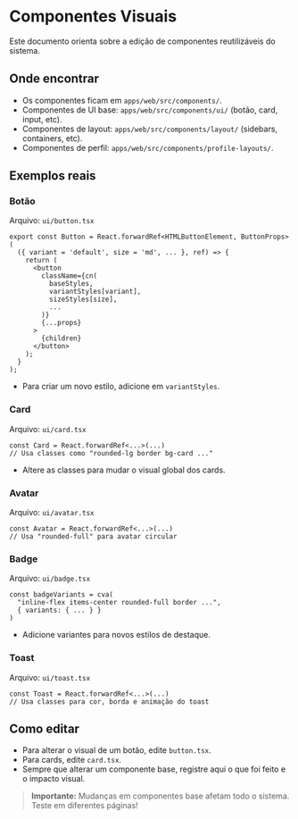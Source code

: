 # Componentes Visuais

Este documento orienta sobre a edição de componentes reutilizáveis do sistema.

## Onde encontrar
- Os componentes ficam em `apps/web/src/components/`.
- Componentes de UI base: `apps/web/src/components/ui/` (botão, card, input, etc).
- Componentes de layout: `apps/web/src/components/layout/` (sidebars, containers, etc).
- Componentes de perfil: `apps/web/src/components/profile-layouts/`.

## Exemplos reais
### Botão
Arquivo: `ui/button.tsx`
```tsx
export const Button = React.forwardRef<HTMLButtonElement, ButtonProps>(
  ({ variant = 'default', size = 'md', ... }, ref) => {
    return (
      <button
        className={cn(
          baseStyles,
          variantStyles[variant],
          sizeStyles[size],
          ...
        )}
        {...props}
      >
        {children}
      </button>
    );
  }
);
```
- Para criar um novo estilo, adicione em `variantStyles`.

### Card
Arquivo: `ui/card.tsx`
```tsx
const Card = React.forwardRef<...>(...)
// Usa classes como "rounded-lg border bg-card ..."
```
- Altere as classes para mudar o visual global dos cards.

### Avatar
Arquivo: `ui/avatar.tsx`
```tsx
const Avatar = React.forwardRef<...>(...)
// Usa "rounded-full" para avatar circular
```

### Badge
Arquivo: `ui/badge.tsx`
```tsx
const badgeVariants = cva(
  "inline-flex items-center rounded-full border ...",
  { variants: { ... } }
)
```
- Adicione variantes para novos estilos de destaque.

### Toast
Arquivo: `ui/toast.tsx`
```tsx
const Toast = React.forwardRef<...>(...)
// Usa classes para cor, borda e animação do toast
```

## Como editar
- Para alterar o visual de um botão, edite `button.tsx`.
- Para cards, edite `card.tsx`.
- Sempre que alterar um componente base, registre aqui o que foi feito e o impacto visual.

> **Importante:** Mudanças em componentes base afetam todo o sistema. Teste em diferentes páginas! 